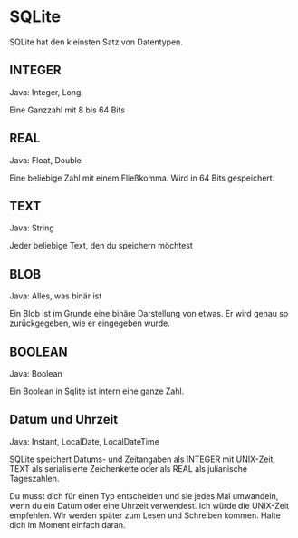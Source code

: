 # SQLite

SQLite hat den kleinsten Satz von Datentypen.

## INTEGER

Java: Integer, Long

Eine Ganzzahl mit 8 bis 64 Bits

## REAL

Java: Float, Double

Eine beliebige Zahl mit einem Fließkomma. Wird in 64 Bits gespeichert.

## TEXT

Java: String

Jeder beliebige Text, den du speichern möchtest

## BLOB

Java: Alles, was binär ist

Ein Blob ist im Grunde eine binäre Darstellung von etwas. Er wird genau so zurückgegeben, wie er eingegeben wurde.

## BOOLEAN

Java: Boolean

Ein Boolean in Sqlite ist intern eine ganze Zahl.

## Datum und Uhrzeit

Java: Instant, LocalDate, LocalDateTime

SQLite speichert Datums- und Zeitangaben als INTEGER mit UNIX-Zeit, TEXT als serialisierte Zeichenkette oder als REAL als julianische Tageszahlen.

Du musst dich für einen Typ entscheiden und sie jedes Mal umwandeln, wenn du ein Datum oder eine Uhrzeit verwendest. Ich würde die UNIX-Zeit empfehlen.
Wir werden später zum Lesen und Schreiben kommen. Halte dich im Moment einfach daran.
